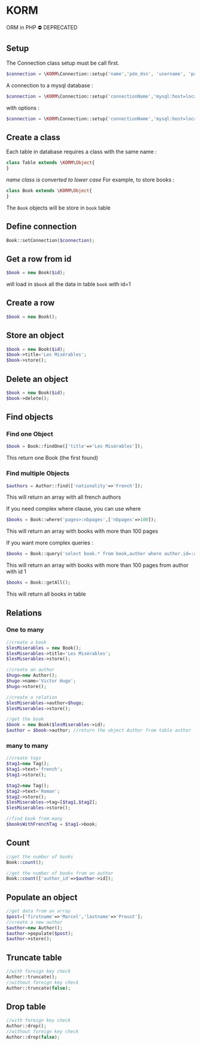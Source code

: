 # KORM
ORM in PHP
⛔️ DEPRECATED 

## Setup

The Connection class setup must be call first.

``` php
$connection = \KORM\Connection::setup('name','pdo_dsn', 'username', 'password');
```

A connection to a mysql database :

``` php
$connection = \KORM\Connection::setup('connectionName','mysql:host=localhost;dbname=database', 'username', 'password');
```

with options :

``` php
$connection = \KORM\Connection::setup('connectionName','mysql:host=localhost;dbname=database', 'username', 'password', array(\PDO::MYSQL_ATTR_INIT_COMMAND => 'SET NAMES \'UTF8\''));
```

## Create a class

Each table in database requires a class with the same name :

``` php
class Table extends \KORM\Object{
}
```

_name class is converted to lower case_
For example, to store books :

``` php
class Book extends \KORM\Object{
}
```

The `Book` objects will be store in `book` table

## Define connection
``` php
Book::setConnection($connection);
``` 

## Get a row from id

``` php
$book = new Book($id);
```

will load in `$book` all the data in table `book` with id=1

## Create a row

``` php
$book = new Book();
```

## Store an object

``` php
$book = new Book($id);
$book->title='Les Misérables';
$book->store();
```

## Delete an object

``` php
$book = new Book($id);
$book->delete();
```

## Find objects

### Find one Object

``` php
$book = Book::findOne(['title'=>'Les Misérables']);
```

This return one Book (the first found)

### Find multiple Objects

``` php
$authors = Author::find(['nationality'=>'French']);
```

This will return an array with all french authors

If you need complex where clause, you can use where

``` php
$books = Book::where('pages>:nbpages',['nbpages'=>100]);
```
This will return an array with books with more than 100 pages

If you want more complex queries :

``` php
$books = Book::query('select book.* from book,author where author.id=:author_id and pages>:nbpages and author.id=book.author_id',['nbpages'=>100,'author_id'=>1]);
```
This will return an array with books with more than 100 pages from author with id 1

``` php
$books = Book::getAll();
```
This will return all books in table


## Relations

### One to many

``` php
//create a book
$lesMiserables = new Book();
$lesMiserables->title='Les Misérables';
$lesMiserables->store();

//create an author
$hugo=new Author();
$hugo->name='Victor Hugo';
$hugo->store();

//create a relation
$lesMiserables->author=$hugo;
$lesMiserables->store();

//get the book
$book = new Book($lesMiserables->id);
$author = $book->author; //return the object Author from table author
```

### many to many

``` php
//create tags
$tag1=new Tag();
$tag1->text='french';
$tag1->store();

$tag2=new Tag();
$tag2->text='Roman';
$tag2->store();
$lesMiserables->tag=[$tag1,$tag2];
$lesMiserables->store();

//find book from many
$booksWithFrenchTag = $tag1->book;
```

## Count

``` php
//get the number of books
Book::count();

//get the number of books from an author
Book::count(['author_id'=>$author->id]);
```

## Populate an object

``` php
//get data from an array
$post=['firstname'=>'Marcel','lastname'=>'Proust'];
//create a new author
$author=new Author();
$author->populate($post);
$author->store();
```

## Truncate table

``` php
//with foreign key check
Author::truncate();
//without foreign key check
Author::truncate(false);
```

## Drop table

``` php
//with foreign key check
Author::drop();
//without foreign key check
Author::drop(false);
```

